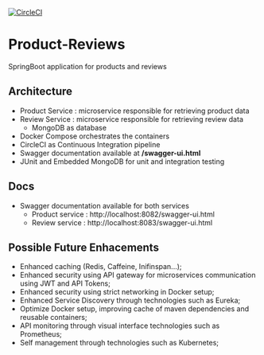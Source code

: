 [![CircleCI](https://circleci.com/gh/jpfmscel/product-reviews.svg?style=svg)](https://circleci.com/gh/jpfmscel/product-reviews)

# Product-Reviews
SpringBoot application for products and reviews

## Architecture
- Product Service : microservice responsible for retrieving product data
- Review Service : microservice responsible for retrieving review data
  - MongoDB as database
- Docker Compose orchestrates the containers
- CircleCI as Continuous Integration pipeline  
- Swagger documentation available at **/swagger-ui.html**
- JUnit and Embedded MongoDB for unit and integration testing

## Docs
- Swagger documentation available for both services
  - Product service : http://localhost:8082/swagger-ui.html
  - Review service  : http://localhost:8083/swagger-ui.html


## Possible Future Enhacements
- Enhanced caching (Redis, Caffeine, Inifinspan...);
- Enhanced security using API gateway for microservices communication using JWT and API Tokens;
- Enhanced security using strict networking in Docker setup;
- Enhanced Service Discovery through technologies such as Eureka;
- Optimize Docker setup, improving cache of maven dependencies and reusable containers;
- API monitoring through visual interface technologies such as Prometheus;
- Self management through technologies such as Kubernetes;
